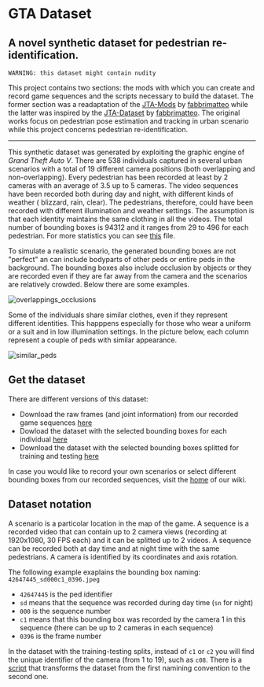 # GTA Dataset
## A novel synthetic dataset for pedestrian re-identification.
`WARNING: this dataset might contain nudity`

This project contains two sections: the mods with which you can create and record game sequences and the scripts necessary to build the dataset. The former section was a readaptation of the [JTA-Mods](https://github.com/fabbrimatteo/JTA-Mods) by [fabbrimatteo](https://github.com/fabbrimatteo) while the latter was inspired by the [JTA-Dataset](https://github.com/fabbrimatteo/JTA-Dataset) by [fabbrimatteo](https://github.com/fabbrimatteo). The original works focus on pedestrian pose estimation and tracking in urban scenario while this project concerns pedestrian re-identification.
***

This synthetic dataset was generated by exploiting the graphic engine of *Grand Theft Auto V*. There are 538 individuals captured in several urban scenarios with a total of 19 different camera positions (both overlapping and non-overlapping). Every pedestrian has been recorded at least by 2 cameras with an average of 3.5 up to 5 cameras. The video sequences have been recorded both during day and night, with different kinds of weather ( blizzard, rain, clear). The pedestrians, therefore, could have been recorded with different illumination and weather settings. The assumption is that each identity maintains the same clothing in all the videos. The total number of bounding boxes is 94312 and it ranges from 29 to 496 for each pedestrian. For more statistics you can see [this](https://github.com/RoboTuan/Pedestrian_reID/blob/main/Peds/statistics.csv) file. 

To simulate a realistic scenario, the generated bounding boxes are not "perfect" an can include bodyparts of other peds or entire peds in the background. The bounding boxes also include occlusion by objects or they are recorded even if they are far away from the camera and the scenarios are relatively crowded. Below there are some examples.

![overlappings_occlusions](https://raw.githubusercontent.com/RoboTuan/Pedestrian_reID/main/Images/overlappings_occlusions.png?token=ANC4UTMKVT4MNNTGZ5J4ZTDATGOSK)

Some of the individuals share similar clothes, even if they represent different identities. This happpens especially for those who wear a uniform or a suit and in low illumination settings. In the picture below, each column represent a couple of peds with similar appearance.

![similar_peds](https://raw.githubusercontent.com/RoboTuan/Pedestrian_reID/main/Images/similar_peds.png?token=ANC4UTJXZGPF4BBCGKCHFIDATJCYO)

## Get the dataset
There are different versions of this dataset:
* Download the raw frames (and joint information) from our recorded game sequences [here]()
* Dowload the dataset with the selected bounding boxes for each individual [here]()
* Download the dataset with the selected bounding boxes splitted for training and testing [here]()

In case you would like to record your own scenarios or select different bounding boxes from our recorded sequences, visit the [home](https://github.com/RoboTuan/Pedestrian_reID/wiki) of our wiki.

## Dataset notation
A scenario is a particolar location in the map of the game. A sequence is a recorded video that can contain up to 2 camera views (recording at 1920x1080, 30 FPS each) and it can be splitted up to 2 videos. A sequence can be recorded both at day time and at night time with the same pedestrians. A camera is identified by its coordinates and axis rotation.

The following example exaplains the bounding box naming: `42647445_sd000c1_0396.jpeg` 

* `42647445` is the ped identifier
* `sd` means that the sequence was recorded during day time (`sn` for night)
* `000` is the sequence number
* `c1` means that this bounding box was recorded by the camera 1 in this sequence (there can be up to 2 cameras in each sequence)
* `0396` is the frame number

In the dataset with the training-testing splits, instead of `c1` or `c2` you will find the unique identifier of the camera (from 1 to 19), such as `c08`. There is a [script](https://github.com/RoboTuan/Pedestrian_reID/blob/main/Scripts/training_dataset.py) that transforms the dataset from the first namining convention to the second one.




